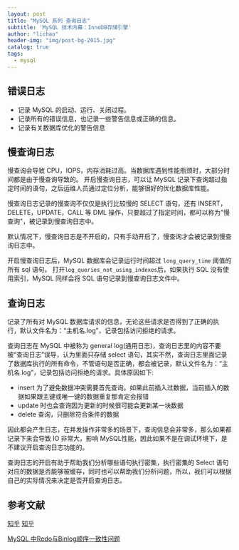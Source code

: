 ```yaml
---
layout: post
title: "MySQL 系列 查询日志"
subtitle: 'MySQL 技术内幕：InnoDB存储引擎'
author: "lichao"
header-img: "img/post-bg-2015.jpg"
catalog: true
tags:
  - mysql
---
```


## 错误日志
* 记录 MySQL 的启动、运行、关闭过程。   
* 记录所有的错误信息，也记录一些警告信息或正确的信息。
* 记录有关数据库优化的警告信息
## 慢查询日志
慢查询会导致 CPU，IOPS，内存消耗过高。当数据库遇到性能瓶颈时，大部分时间都是由于慢查询导致的。 开启慢查询日志，可以让 MySQL 记录下查询超过指定时间的语句，之后运维人员通过定位分析，能够很好的优化数据库性能。

慢查询日志记录的慢查询不仅仅是执行比较慢的 SELECT 语句，还有 INSERT，DELETE，UPDATE，CALL 等 DML 操作，只要超过了指定时间，都可以称为"慢查询"，被记录到慢查询日志中。

默认情况下，慢查询日志是不开启的，只有手动开启了，慢查询才会被记录到慢查询日志中。

开启慢查询日志后，MySQL 数据库会记录运行时间超过 ```long_query_time``` 阈值的所有 sql 语句。
打开```log_queries_not_using_indexes```后，如果执行 SQL 没有使用索引，MySQL 同样会将 SQL 语句记录到慢查询日志文件中。
## 查询日志
记录了所有对 MySQL 数据库请求的信息，无论这些请求是否得到了正确的执行，默认文件名为：“主机名.log”，记录包括访问拒绝的请求。

查询日志在 MySQL 中被称为 general log(通用日志)，查询日志里的内容不要被“查询日志”误导，认为里面只存储 select 语句，其实不然，查询日志里面记录了数据库执行的所有命令，不管语句是否正确，都会被记录，默认文件名为：“主机名.log”，记录包括访问拒绝的请求。具体原因如下:
* insert 为了避免数据冲突需要首先查询。如果此前插入过数据，当前插入的数据如果跟主键或唯一键的数据重复那肯定会报错
* update 时也会查询因为更新的时候很可能会更新某一块数据
* delete 查询，只删除符合条件的数据

因此都会产生日志，在并发操作非常多的场景下，查询信息会非常多，那么如果都记录下来会导致 IO 非常大，影响 MySQL性能，因此如果不是在调试环境下，是不建议开启查询日志功能的。

查询日志的开启有助于帮助我们分析哪些语句执行密集，执行密集的 Select 语句对应的数据是否能够被缓存，同时也可以帮助我们分析问题，所以，我们可以根据自己的实际情况来决定是否开启查询日志。

## 参考文献
[知乎](https://zhuanlan.zhihu.com/p/58011817)
[知乎](https://jkzhao.github.io/2018/04/16/MySQL%E6%97%A5%E5%BF%97%E5%8A%9F%E8%83%BD%E8%AF%A6%E8%A7%A3/)

[MySQL 中Redo与Binlog顺序一致性问题](http://go.fire80.com/Detail/article/id/78.html)